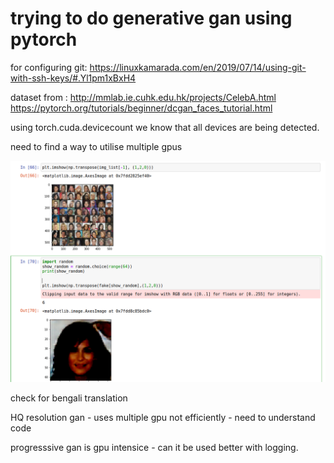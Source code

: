 # trying to do generative gan using pytorch

for configuring git: https://linuxkamarada.com/en/2019/07/14/using-git-with-ssh-keys/#.Yl1pm1xBxH4

dataset from : http://mmlab.ie.cuhk.edu.hk/projects/CelebA.html
https://pytorch.org/tutorials/beginner/dcgan_faces_tutorial.html

using torch.cuda.devicecount we know that all devices are being detected.

need to find a way to utilise multiple gpus

![](gan.png)


check for bengali translation

HQ resolution gan - uses multiple gpu not efficiently - need to understand code

progresssive gan is gpu intensice - can it be used better with logging.

